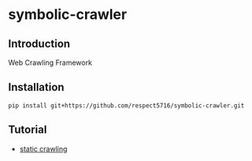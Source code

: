 # symbolic-crawler


## Introduction
Web Crawling Framework


## Installation

```
pip install git+https://github.com/respect5716/symbolic-crawler.git
```

## Tutorial
* [static crawling](https://github.com/respect5716/symbolic-crawler/blob/main/tutorials/static_crawler.ipynb)
